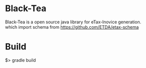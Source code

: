Black-Tea
==============
Black-Tea is a open source java library for eTax-Inovice generation.<br>
which import schema from https://github.com/ETDA/etax-schema

Build
==============
$> gradle build
